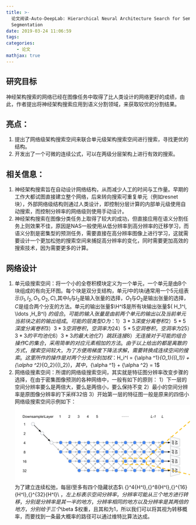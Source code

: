 ```yaml
---
title: >-
  论文阅读-Auto-DeepLab: Hierarchical Neural Architecture Search for Semantic Image
  Segmentation
date: 2019-03-24 11:06:59
tags:
categories:
    - 论文
mathjax: true
---
```



## 研究目标
神经架构搜索的网络已经在图像任务中取得了比人类设计的网络更好的成绩，由此，作者提出将神经架构搜索应用到语义分割领域，来获取较优的分割结果。
<!-- more -->
## 亮点：
1. 提出了网络级架构搜索空间来联合单元级架构搜索空间进行搜索，寻找更优的结构。
2. 开发出了一个可微的连续公式，可以在两级分层架构上进行有效的搜索。
## 相关信息：
1. 神经架构搜索旨在自动设计网络结构，从而减少人工的时间与工作量。早期的工作大都试图直接建立整个网络，后来转向搜索可重复单元（例如resnet块），外部网络级结构则通过人类设计，即控制分层计算的内部单元级使用自动搜索，而控制分辨率的网络级则使用手动设计。
2. 神经架构搜索在图像分类任务上取得了较大的成功，但直接应用在语义分割任务上则效果不佳，原因是NAS一般使用从低分辨率到高分辨率的迁移学习，而语义分割是密集型的预测任务，需要直接在高分辨率图像上进行学习，这就需要设计一个更加松弛的搜索空间来捕捉高分辨率的变化，同时需要更加高效的搜索技术，因为需要更多的计算。
## 网络设计
1. 单元级搜索空间：将一个小的全卷积模块定义为一个单元，一个单元是由B个块组成的有向无环图。每个块是双分支结构，单元$l$中的块$i$通常用一个5元组表示$({I_1},{I_2},{O_1},{O_2},C)$,其中$I_1$与$I_2$是输入张量的选择，$O_1$与$O_2$是输出张量的选择，$C$是组合两个分支的方法。单元的输出张量$\H^l$是所有块输出张量$\{ H_1^l, \ldots ,H_B^l\} $的组合。可能的输入张量是由前两个单元的输出以及当前单元当前块之前的输出组成。可能的层类型O为：
 1）3*3深度分离卷积
 2）5*5深度分离卷积
 3）3*3空洞卷积，空洞率为2
 4）5*5空洞卷积，空洞率为2
 5）3*3的平均池化
 6）3*3的最大池化
 7）跳跃连接
 8）无连接
对于可能的组合操作$C$的集合，采用简单的对应元素相加的方法。
由于以上给出的都是离散的方式，搜索空间较大，为了方便用梯度下降法求解，需要转换成连续空间的搜索。这里所作的操作是对两个分支分别加权：$H_i^l = {\alpha ^1}*{O_1}({I_1}) + {\alpha ^2}*{O_2}({I_2})$，其中，${\alpha ^1} + {\alpha ^2} = 1$
2. 网络级搜素空间：所谓的网络级搜索空间，其实就是特征图分辨率改变步骤的选择，在由于密集图像预测的各种网络中，一般有如下的原则：
1）下一层的空间分辨率要么是两倍大，要么是两倍小，要么保持不变
2）最小的空间分辨率是原图像分辨率的下采样32倍
3）开始第一层的特征图一般是原来的四倍小
网络级搜索空间示例如下：
![](/img/net.png)
为了建立连续松弛，每层$l$至多有四个隐藏状态$\ {}^4{H^l},{}^8{H^l},{}^{16}{H^l},{}^{32}{H^l}\ $，左上标表示空间分辨率，分辨率可能从三个地方进行转移，分别是分辨率是其一半的地方，分辨率相同的地方以及分辨率是其两倍的地方，分别给于三个$\beta $权重，且其和为1，所以我们可以将其视为转移概率，而要找到一条最大概率的路径可以通过维特比算法达成。
